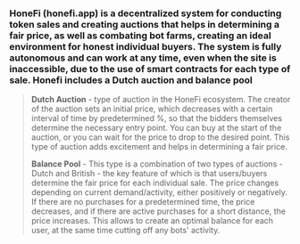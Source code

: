 ### HoneFi (honefi.app) is a decentralized system for conducting token sales and creating auctions that helps in determining a fair price, as well as combating bot farms, creating an ideal environment for honest individual buyers. The system is fully autonomous and can work at any time, even when the site is inaccessible, due to the use of smart contracts for each type of sale. Honefi includes a Dutch auction and balance pool

>**Dutch Auction** - type of auction in the HoneFi ecosystem. The creator of the auction sets an initial price, which decreases with a certain interval of time by predetermined %, so that the bidders themselves determine the necessary entry point. You can buy at the start of the auction, or you can wait for the price to drop to the desired point. This type of auction adds excitement and helps in determining a fair price.
>
>**Balance Pool** - This type is a combination of two types of auctions - Dutch and British - the key feature of which is that users/buyers determine the fair price for each individual sale. The price changes depending on current demand/activity, either positively or negatively. If there are no purchases for a predetermined time, the price decreases, and if there are active purchases for a short distance, the price increases. This allows to create an optimal balance for each user, at the same time cutting off any bots' activity.
